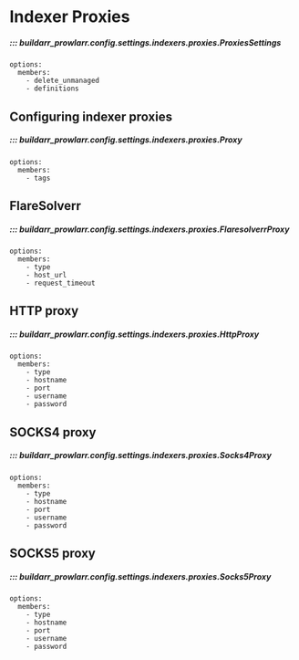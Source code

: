 # Indexer Proxies

##### ::: buildarr_prowlarr.config.settings.indexers.proxies.ProxiesSettings
    options:
      members:
        - delete_unmanaged
        - definitions

## Configuring indexer proxies

##### ::: buildarr_prowlarr.config.settings.indexers.proxies.Proxy
    options:
      members:
        - tags

## FlareSolverr

##### ::: buildarr_prowlarr.config.settings.indexers.proxies.FlaresolverrProxy
    options:
      members:
        - type
        - host_url
        - request_timeout

## HTTP proxy

##### ::: buildarr_prowlarr.config.settings.indexers.proxies.HttpProxy
    options:
      members:
        - type
        - hostname
        - port
        - username
        - password

## SOCKS4 proxy

##### ::: buildarr_prowlarr.config.settings.indexers.proxies.Socks4Proxy
    options:
      members:
        - type
        - hostname
        - port
        - username
        - password

## SOCKS5 proxy

##### ::: buildarr_prowlarr.config.settings.indexers.proxies.Socks5Proxy
    options:
      members:
        - type
        - hostname
        - port
        - username
        - password
